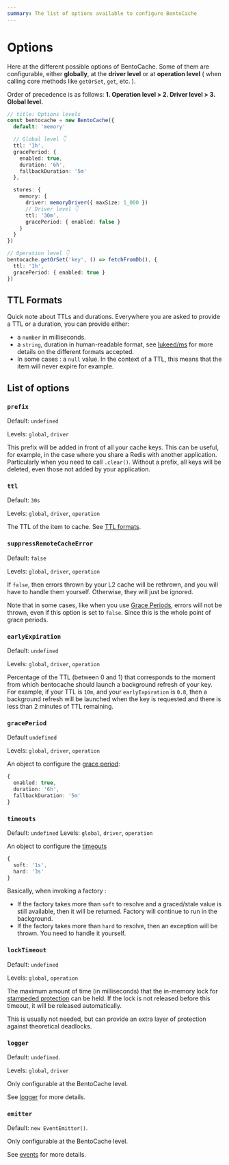 ```yaml
---
summary: The list of options available to configure BentoCache
---
```


# Options

Here at the different possible options of BentoCache. Some of them are configurable, either **globally**, at the **driver level** or at **operation level** ( when calling core methods like `getOrSet`, `get`, etc. ).

Order of precedence is as follows: **1. Operation level > 2. Driver level > 3. Global level.**

```ts
// title: Options levels
const bentocache = new BentoCache({
  default: 'memory'

  // Global level 👇
  ttl: '1h',
  gracePeriod: {
    enabled: true,
    duration: '6h',
    fallbackDuration: '5m'
  },

  stores: {
    memory: {
      driver: memoryDriver({ maxSize: 1_000 })
      // Driver level 👇
      ttl: '30m',
      gracePeriod: { enabled: false }
    }
  }
})

// Operation level 👇
bentocache.getOrSet('key', () => fetchFromDb(), {
  ttl: '1h',
  gracePeriod: { enabled: true }
})
```

## TTL Formats

Quick note about TTLs and durations. Everywhere you are asked to provide a TTL or a duration, you can provide either:

- a `number` in milliseconds.
- a `string`, duration in human-readable format, see [lukeed/ms](https://github.com/lukeed/ms) for more details on the different formats accepted.
- In some cases : a `null` value. In the context of a TTL, this means that the item will never expire for example.

## List of options

### `prefix`

Default: `undefined`

Levels: `global`, `driver`

This prefix will be added in front of all your cache keys. This can be useful, for example, in the case where you share a Redis with another application. Particularly when you need to call `.clear()`. Without a prefix, all keys will be deleted, even those not added by your application.

### `ttl`

Default: `30s`

Levels: `global`, `driver`, `operation`

The TTL of the item to cache. See [TTL formats](#ttl-formats).

### `suppressRemoteCacheError`

Default: `false`

Levels: `global`, `driver`, `operation`

If `false`, then errors thrown by your L2 cache will be rethrown, and you will have to handle them yourself. Otherwise, they will just be ignored.

Note that in some cases, like when you use [Grace Periods](./grace_periods.md), errors will not be thrown, even if this option is set to `false`. Since this is the whole point of grace periods.

### `earlyExpiration`

Default: `undefined`

Levels: `global`, `driver`, `operation`

Percentage of the TTL (between 0 and 1) that corresponds to the moment from which bentocache should launch a background refresh of your key. For example, if your TTL is `10m`, and your `earlyExpiration` is `0.8`, then a background refresh will be launched when the key is requested and there is less than 2 minutes of TTL remaining.

### `gracePeriod`

Default `undefined`

Levels: `global`, `driver`, `operation`

An object to configure the [grace period](./grace_periods.md):
```ts
{
  enabled: true,
  duration: '6h',
  fallbackDuration: '5m'
}
```

### `timeouts`

Default: `undefined`
Levels: `global`, `driver`, `operation`

An object to configure the [timeouts](./timeouts.md)

```ts
{
  soft: '1s',
  hard: '3s'
}
```

Basically, when invoking a factory : 

- If the factory takes more than `soft` to resolve and a graced/stale value is still available, then it will be returned. Factory will continue to run in the background.
- If the factory takes more than `hard` to resolve, then an exception will be thrown. You need to handle it yourself.

### `lockTimeout`

Default: `undefined`

Levels: `global`, `operation`

The maximum amount of time (in milliseconds) that the in-memory lock for [stampeded protection](./stampede_protection.md) can be held. If the lock is not released before this timeout, it will be released automatically. 

This is usually not needed, but can provide an extra layer of protection against theoretical deadlocks.

### `logger`

Default: `undefined`.

Levels: `global`, `driver`

Only configurable at the BentoCache level.

See [logger](./digging_deeper/logging.md) for more details.

### `emitter`

Default: `new EventEmitter()`.

Only configurable at the BentoCache level.

See [events](./digging_deeper/events.md) for more details.
